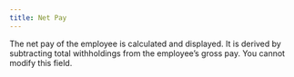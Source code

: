 ```yaml
---
title: Net Pay
---
```



The net pay of the employee is calculated and displayed. It is derived  by subtracting total withholdings from the employee’s gross pay. You cannot  modify this field.
